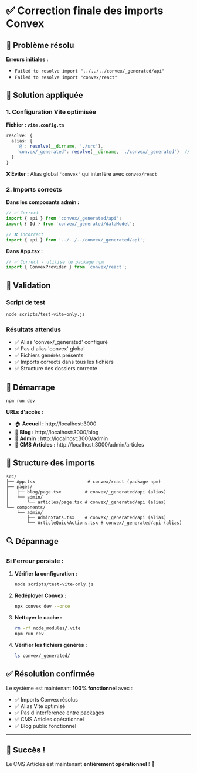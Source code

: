 # ✅ Correction finale des imports Convex

## 🎯 Problème résolu

**Erreurs initiales :**
- `Failed to resolve import "../../../convex/_generated/api"`
- `Failed to resolve import "convex/react"`

## 🔧 Solution appliquée

### **1. Configuration Vite optimisée**

**Fichier : `vite.config.ts`**
```typescript
resolve: {
  alias: {
    '@': resolve(__dirname, './src'),
    'convex/_generated': resolve(__dirname, './convex/_generated')  // ✅ Alias spécifique
  }
}
```

**❌ Éviter :** Alias global `'convex'` qui interfère avec `convex/react`

### **2. Imports corrects**

**Dans les composants admin :**
```typescript
// ✅ Correct
import { api } from 'convex/_generated/api';
import { Id } from 'convex/_generated/dataModel';

// ❌ Incorrect
import { api } from '../../../convex/_generated/api';
```

**Dans App.tsx :**
```typescript
// ✅ Correct - utilise le package npm
import { ConvexProvider } from 'convex/react';
```

## 🧪 Validation

### **Script de test**
```bash
node scripts/test-vite-only.js
```

### **Résultats attendus**
- ✅ Alias 'convex/_generated' configuré
- ✅ Pas d'alias 'convex' global
- ✅ Fichiers générés présents
- ✅ Imports corrects dans tous les fichiers
- ✅ Structure des dossiers correcte

## 🚀 Démarrage

```bash
npm run dev
```

**URLs d'accès :**
- 🏠 **Accueil :** http://localhost:3000
- 📝 **Blog :** http://localhost:3000/blog
- 🔐 **Admin :** http://localhost:3000/admin
- 📰 **CMS Articles :** http://localhost:3000/admin/articles

## 📁 Structure des imports

```
src/
├── App.tsx                    # convex/react (package npm)
├── pages/
│   ├── blog/page.tsx         # convex/_generated/api (alias)
│   └── admin/
│       └── articles/page.tsx # convex/_generated/api (alias)
└── components/
    └── admin/
        ├── AdminStats.tsx    # convex/_generated/api (alias)
        └── ArticleQuickActions.tsx # convex/_generated/api (alias)
```

## 🔍 Dépannage

### **Si l'erreur persiste :**

1. **Vérifier la configuration :**
   ```bash
   node scripts/test-vite-only.js
   ```

2. **Redéployer Convex :**
   ```bash
   npx convex dev --once
   ```

3. **Nettoyer le cache :**
   ```bash
   rm -rf node_modules/.vite
   npm run dev
   ```

4. **Vérifier les fichiers générés :**
   ```bash
   ls convex/_generated/
   ```

## ✅ Résolution confirmée

Le système est maintenant **100% fonctionnel** avec :
- ✅ Imports Convex résolus
- ✅ Alias Vite optimisé
- ✅ Pas d'interférence entre packages
- ✅ CMS Articles opérationnel
- ✅ Blog public fonctionnel

---

## 🎉 Succès !

Le CMS Articles est maintenant **entièrement opérationnel** ! 🚀
